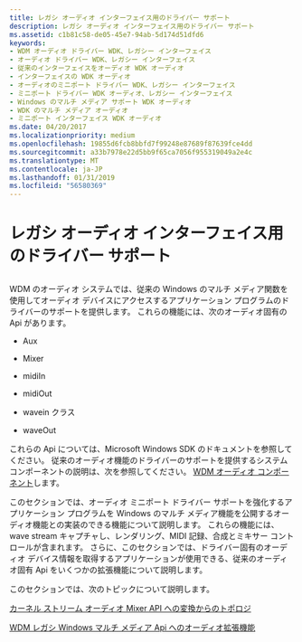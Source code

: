 ```yaml
---
title: レガシ オーディオ インターフェイス用のドライバー サポート
description: レガシ オーディオ インターフェイス用のドライバー サポート
ms.assetid: c1b81c58-de05-45e7-94ab-5d174d51dfd6
keywords:
- WDM オーディオ ドライバー WDK、レガシー インターフェイス
- オーディオ ドライバー WDK、レガシー インターフェイス
- 従来のインターフェイスをオーディオ WDK オーディオ
- インターフェイスの WDK オーディオ
- オーディオのミニポート ドライバー WDK、レガシー インターフェイス
- ミニポート ドライバー WDK オーディオ、レガシー インターフェイス
- Windows のマルチ メディア サポート WDK オーディオ
- WDK のマルチ メディア オーディオ
- ミニポート インターフェイス WDK オーディオ
ms.date: 04/20/2017
ms.localizationpriority: medium
ms.openlocfilehash: 19855d6fcb8bbfd7f99248e87689f87639fce4dd
ms.sourcegitcommit: a33b7978e22d5bb9f65ca7056f955319049a2e4c
ms.translationtype: MT
ms.contentlocale: ja-JP
ms.lasthandoff: 01/31/2019
ms.locfileid: "56580369"
---
```

# <a name="driver-support-for-legacy-audio-interfaces"></a>レガシ オーディオ インターフェイス用のドライバー サポート


## <span id="driver_support_for_legacy_audio_interfaces"></span><span id="DRIVER_SUPPORT_FOR_LEGACY_AUDIO_INTERFACES"></span>


WDM のオーディオ システムでは、従来の Windows のマルチ メディア関数を使用してオーディオ デバイスにアクセスするアプリケーション プログラムのドライバーのサポートを提供します。 これらの機能には、次のオーディオ固有の Api があります。

-   Aux

-   Mixer

-   midiIn

-   midiOut

-   wavein クラス

-   waveOut

これらの Api については、Microsoft Windows SDK のドキュメントを参照してください。 従来のオーディオ機能のドライバーのサポートを提供するシステム コンポーネントの説明は、次を参照してください。 [WDM オーディオ コンポーネント](wdm-audio-components.md)します。

このセクションでは、オーディオ ミニポート ドライバー サポートを強化するアプリケーション プログラムを Windows のマルチ メディア機能を公開するオーディオ機能との実装のできる機能について説明します。 これらの機能には、wave stream キャプチャし、レンダリング、MIDI 記録、合成とミキサー コントロールが含まれます。 さらに、このセクションでは、ドライバー固有のオーディオ デバイス情報を取得するアプリケーションが使用できる、従来のオーディオ固有 Api をいくつかの拡張機能について説明します。

このセクションでは、次のトピックについて説明します。

[カーネル ストリーム オーディオ Mixer API への変換からのトポロジ](kernel-streaming-topology-to-audio-mixer-api-translation.md)

[WDM レガシ Windows マルチ メディア Api へのオーディオ拡張機能](wdm-audio-extensions-to-legacy-windows-multimedia-apis.md)

 

 




